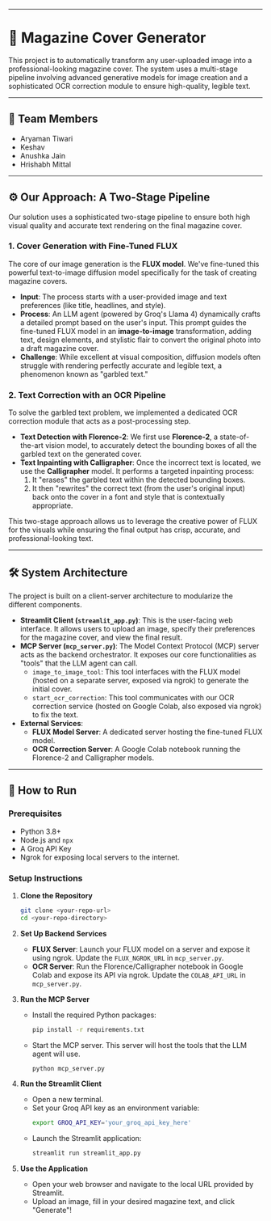 
-----

# 📰 Magazine Cover Generator

This project is to automatically transform any user-uploaded image into a professional-looking magazine cover. The system uses a multi-stage pipeline involving advanced generative models for image creation and a sophisticated OCR correction module to ensure high-quality, legible text.

-----

## 👥 Team Members

  * Aryaman Tiwari
  * Keshav
  * Anushka Jain
  * Hrishabh Mittal

-----

## ⚙️ Our Approach: A Two-Stage Pipeline

Our solution uses a sophisticated two-stage pipeline to ensure both high visual quality and accurate text rendering on the final magazine cover.

### 1\. Cover Generation with Fine-Tuned FLUX

The core of our image generation is the **FLUX model**. We've fine-tuned this powerful text-to-image diffusion model specifically for the task of creating magazine covers.

  * **Input**: The process starts with a user-provided image and text preferences (like title, headlines, and style).
  * **Process**: An LLM agent (powered by Groq's Llama 4) dynamically crafts a detailed prompt based on the user's input. This prompt guides the fine-tuned FLUX model in an **image-to-image** transformation, adding text, design elements, and stylistic flair to convert the original photo into a draft magazine cover.
  * **Challenge**: While excellent at visual composition, diffusion models often struggle with rendering perfectly accurate and legible text, a phenomenon known as "garbled text."

### 2\. Text Correction with an OCR Pipeline

To solve the garbled text problem, we implemented a dedicated OCR correction module that acts as a post-processing step.

  * **Text Detection with Florence-2**: We first use **Florence-2**, a state-of-the-art vision model, to accurately detect the bounding boxes of all the garbled text on the generated cover.
  * **Text Inpainting with Calligrapher**: Once the incorrect text is located, we use the **Calligrapher** model. It performs a targeted inpainting process:
    1.  It "erases" the garbled text within the detected bounding boxes.
    2.  It then "rewrites" the correct text (from the user's original input) back onto the cover in a font and style that is contextually appropriate.

This two-stage approach allows us to leverage the creative power of FLUX for the visuals while ensuring the final output has crisp, accurate, and professional-looking text.

-----

## 🛠️ System Architecture

The project is built on a client-server architecture to modularize the different components.

  * **Streamlit Client (`streamlit_app.py`)**: This is the user-facing web interface. It allows users to upload an image, specify their preferences for the magazine cover, and view the final result.
  * **MCP Server (`mcp_server.py`)**: The Model Context Protocol (MCP) server acts as the backend orchestrator. It exposes our core functionalities as "tools" that the LLM agent can call.
      * `image_to_image_tool`: This tool interfaces with the FLUX model (hosted on a separate server, exposed via ngrok) to generate the initial cover.
      * `start_ocr_correction`: This tool communicates with our OCR correction service (hosted on Google Colab, also exposed via ngrok) to fix the text.
  * **External Services**:
      * **FLUX Model Server**: A dedicated server hosting the fine-tuned FLUX model.
      * **OCR Correction Server**: A Google Colab notebook running the Florence-2 and Calligrapher models.

-----

## 🚀 How to Run

### Prerequisites

  * Python 3.8+
  * Node.js and `npx`
  * A Groq API Key
  * Ngrok for exposing local servers to the internet.

### Setup Instructions

1.  **Clone the Repository**

    ```bash
    git clone <your-repo-url>
    cd <your-repo-directory>
    ```

2.  **Set Up Backend Services**

      * **FLUX Server**: Launch your FLUX model on a server and expose it using ngrok. Update the `FLUX_NGROK_URL` in `mcp_server.py`.
      * **OCR Server**: Run the Florence/Calligrapher notebook in Google Colab and expose its API via ngrok. Update the `COLAB_API_URL` in `mcp_server.py`.

3.  **Run the MCP Server**

      * Install the required Python packages:
        ```bash
        pip install -r requirements.txt
        ```
      * Start the MCP server. This server will host the tools that the LLM agent will use.
        ```bash
        python mcp_server.py
        ```

4.  **Run the Streamlit Client**

      * Open a new terminal.
      * Set your Groq API key as an environment variable:
        ```bash
        export GROQ_API_KEY='your_groq_api_key_here'
        ```
      * Launch the Streamlit application:
        ```bash
        streamlit run streamlit_app.py
        ```

5.  **Use the Application**

      * Open your web browser and navigate to the local URL provided by Streamlit.
      * Upload an image, fill in your desired magazine text, and click "Generate"\!
